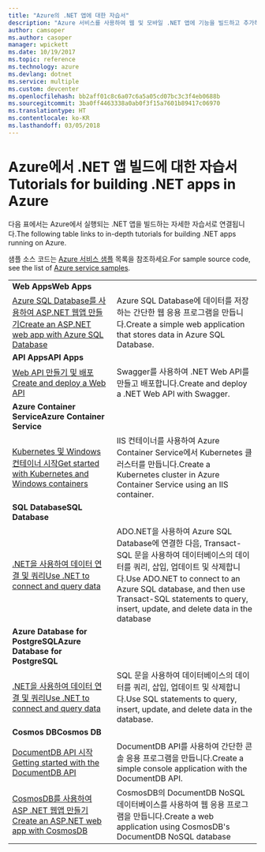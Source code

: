 ```yaml
---
title: "Azure의 .NET 앱에 대한 자습서"
description: "Azure 서비스를 사용하여 웹 및 모바일 .NET 앱에 기능을 빌드하고 추가하는 자습서입니다."
author: camsoper
ms.author: casoper
manager: wpickett
ms.date: 10/19/2017
ms.topic: reference
ms.technology: azure
ms.devlang: dotnet
ms.service: multiple
ms.custom: devcenter
ms.openlocfilehash: bb2aff01c8c6a07c6a5a05cd07bc3c3f4eb0688b
ms.sourcegitcommit: 3ba0ff4463338a0ab0f3f15a7601b89417c06970
ms.translationtype: HT
ms.contentlocale: ko-KR
ms.lasthandoff: 03/05/2018
---
```

# <a name="tutorials-for-building-net-apps-in-azure"></a><span data-ttu-id="fffc6-103">Azure에서 .NET 앱 빌드에 대한 자습서</span><span class="sxs-lookup"><span data-stu-id="fffc6-103">Tutorials for building .NET apps in Azure</span></span>

<span data-ttu-id="fffc6-104">다음 표에서는 Azure에서 실행되는 .NET 앱을 빌드하는 자세한 자습서로 연결됩니다.</span><span class="sxs-lookup"><span data-stu-id="fffc6-104">The following table links to in-depth tutorials for building .NET apps running on Azure.</span></span>

<span data-ttu-id="fffc6-105">샘플 소스 코드는 [Azure 서비스 샘플](https://azure.microsoft.com/resources/samples/?platform=dotnet) 목록을 참조하세요.</span><span class="sxs-lookup"><span data-stu-id="fffc6-105">For sample source code, see the list of [Azure service samples](https://azure.microsoft.com/resources/samples/?platform=dotnet).</span></span>

| | |
|---|---|
| <span data-ttu-id="fffc6-106">**Web Apps**</span><span class="sxs-lookup"><span data-stu-id="fffc6-106">**Web Apps**</span></span>||
| <span data-ttu-id="fffc6-107">[Azure SQL Database를 사용하여 ASP.NET 웹앱 만들기][1]</span><span class="sxs-lookup"><span data-stu-id="fffc6-107">[Create an ASP.NET web app with Azure SQL Database][1]</span></span> | <span data-ttu-id="fffc6-108">Azure SQL Database에 데이터를 저장하는 간단한 웹 응용 프로그램을 만듭니다.</span><span class="sxs-lookup"><span data-stu-id="fffc6-108">Create a simple web application that stores data in Azure SQL Database.</span></span> | 
| <span data-ttu-id="fffc6-109">**API Apps**</span><span class="sxs-lookup"><span data-stu-id="fffc6-109">**API Apps**</span></span>||
| <span data-ttu-id="fffc6-110">[Web API 만들기 및 배포][3]</span><span class="sxs-lookup"><span data-stu-id="fffc6-110">[Create and deploy a Web API][3]</span></span> | <span data-ttu-id="fffc6-111">Swagger를 사용하여 .NET Web API를 만들고 배포합니다.</span><span class="sxs-lookup"><span data-stu-id="fffc6-111">Create and deploy a .NET Web API with Swagger.</span></span> | 
| <span data-ttu-id="fffc6-112">**Azure Container Service**</span><span class="sxs-lookup"><span data-stu-id="fffc6-112">**Azure Container Service**</span></span> ||
| <span data-ttu-id="fffc6-113">[Kubernetes 및 Windows 컨테이너 시작][4]</span><span class="sxs-lookup"><span data-stu-id="fffc6-113">[Get started with Kubernetes and Windows containers][4]</span></span> | <span data-ttu-id="fffc6-114">IIS 컨테이너를 사용하여 Azure Container Service에서 Kubernetes 클러스터를 만듭니다.</span><span class="sxs-lookup"><span data-stu-id="fffc6-114">Create a Kubernetes cluster in Azure Container Service using an IIS container.</span></span>
| <span data-ttu-id="fffc6-115">**SQL Database**</span><span class="sxs-lookup"><span data-stu-id="fffc6-115">**SQL Database**</span></span> ||
| <span data-ttu-id="fffc6-116">[.NET을 사용하여 데이터 연결 및 쿼리][5]</span><span class="sxs-lookup"><span data-stu-id="fffc6-116">[Use .NET to connect and query data][5]</span></span> | <span data-ttu-id="fffc6-117">ADO.NET을 사용하여 Azure SQL Database에 연결한 다음, Transact-SQL 문을 사용하여 데이터베이스의 데이터를 쿼리, 삽입, 업데이트 및 삭제합니다.</span><span class="sxs-lookup"><span data-stu-id="fffc6-117">Use ADO.NET to connect to an Azure SQL database, and then use Transact-SQL statements to query, insert, update, and delete data in the database</span></span> | 
| <span data-ttu-id="fffc6-118">**Azure Database for PostgreSQL**</span><span class="sxs-lookup"><span data-stu-id="fffc6-118">**Azure Database for PostgreSQL**</span></span> ||
| <span data-ttu-id="fffc6-119">[.NET을 사용하여 데이터 연결 및 쿼리][6]</span><span class="sxs-lookup"><span data-stu-id="fffc6-119">[Use .NET to connect and query data][6]</span></span> | <span data-ttu-id="fffc6-120">SQL 문을 사용하여 데이터베이스의 데이터를 쿼리, 삽입, 업데이트 및 삭제합니다.</span><span class="sxs-lookup"><span data-stu-id="fffc6-120">Use SQL statements to query, insert, update, and delete data in the database.</span></span> | 
| <span data-ttu-id="fffc6-121">**Cosmos DB**</span><span class="sxs-lookup"><span data-stu-id="fffc6-121">**Cosmos DB**</span></span> ||
| <span data-ttu-id="fffc6-122">[DocumentDB API 시작][7]</span><span class="sxs-lookup"><span data-stu-id="fffc6-122">[Getting started with the DocumentDB API][7]</span></span> | <span data-ttu-id="fffc6-123">DocumentDB API를 사용하여 간단한 콘솔 응용 프로그램을 만듭니다.</span><span class="sxs-lookup"><span data-stu-id="fffc6-123">Create a simple console application with the DocumentDB API.</span></span> | 
| <span data-ttu-id="fffc6-124">[CosmosDB를 사용하여 ASP .NET 웹앱 만들기][8]</span><span class="sxs-lookup"><span data-stu-id="fffc6-124">[Create an ASP.NET web app with CosmosDB][8]</span></span> | <span data-ttu-id="fffc6-125">CosmosDB의 DocumentDB NoSQL 데이터베이스를 사용하여 웹 응용 프로그램을 만듭니다.</span><span class="sxs-lookup"><span data-stu-id="fffc6-125">Create a web application using CosmosDB's DocumentDB NoSQL database</span></span> | 

[1]: /azure/app-service-web/app-service-web-tutorial-dotnet-sqldatabase
[2]: /azure/documentdb/documentdb-dotnet-application
[3]: /azure/app-service-api/app-service-api-dotnet-get-started
[4]: /azure/container-service/container-service-kubernetes-windows-walkthrough
[5]: /azure/sql-database/sql-database-connect-query-dotnet
[6]: /azure/postgresql/connect-csharp
[7]: /azure/cosmos-db/documentdb-dotnetcore-get-started
[8]: /azure/cosmos-db/documentdb-dotnet-application
